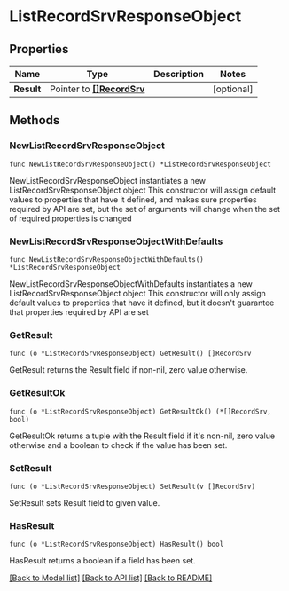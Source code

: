 # ListRecordSrvResponseObject

## Properties

Name | Type | Description | Notes
------------ | ------------- | ------------- | -------------
**Result** | Pointer to [**[]RecordSrv**](RecordSrv.md) |  | [optional] 

## Methods

### NewListRecordSrvResponseObject

`func NewListRecordSrvResponseObject() *ListRecordSrvResponseObject`

NewListRecordSrvResponseObject instantiates a new ListRecordSrvResponseObject object
This constructor will assign default values to properties that have it defined,
and makes sure properties required by API are set, but the set of arguments
will change when the set of required properties is changed

### NewListRecordSrvResponseObjectWithDefaults

`func NewListRecordSrvResponseObjectWithDefaults() *ListRecordSrvResponseObject`

NewListRecordSrvResponseObjectWithDefaults instantiates a new ListRecordSrvResponseObject object
This constructor will only assign default values to properties that have it defined,
but it doesn't guarantee that properties required by API are set

### GetResult

`func (o *ListRecordSrvResponseObject) GetResult() []RecordSrv`

GetResult returns the Result field if non-nil, zero value otherwise.

### GetResultOk

`func (o *ListRecordSrvResponseObject) GetResultOk() (*[]RecordSrv, bool)`

GetResultOk returns a tuple with the Result field if it's non-nil, zero value otherwise
and a boolean to check if the value has been set.

### SetResult

`func (o *ListRecordSrvResponseObject) SetResult(v []RecordSrv)`

SetResult sets Result field to given value.

### HasResult

`func (o *ListRecordSrvResponseObject) HasResult() bool`

HasResult returns a boolean if a field has been set.


[[Back to Model list]](../README.md#documentation-for-models) [[Back to API list]](../README.md#documentation-for-api-endpoints) [[Back to README]](../README.md)


